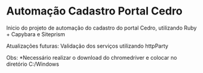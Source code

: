 ﻿# Automação Cadastro Portal Cedro

Inicio do projeto de automação do cadastro do portal Cedro, utilizando Ruby + Capybara e Siteprism

Atualizações futuras:
Validação dos serviços utilizando httpParty

Obs: 
*Necessário realizar o download do chromedriver e colocar no diretório C:/Windows
